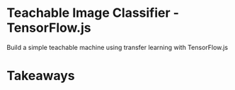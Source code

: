# Teachable Image Classifier - TensorFlow.js

Build a simple teachable machine using transfer learning with TensorFlow.js


# Takeaways




